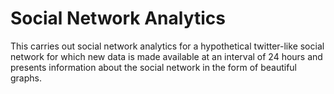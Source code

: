 Social Network Analytics
==================

This carries out social network analytics for a hypothetical twitter-like social network for which new data is made available at an interval of 24 hours and presents information about the social network in the form of beautiful graphs.

